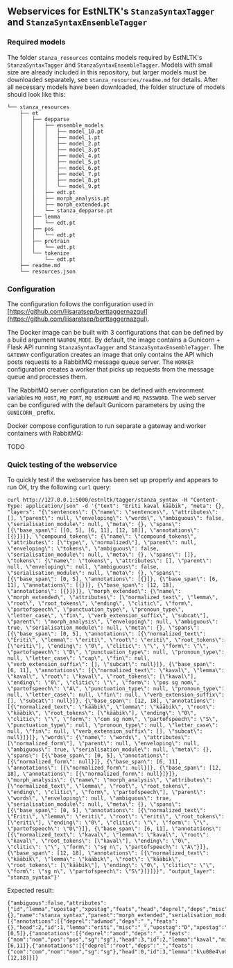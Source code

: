 
## Webservices for EstNLTK's `StanzaSyntaxTagger` and `StanzaSyntaxEnsembleTagger`

### Required models

The folder `stanza_resources` contains models required by EstNLTK's `StanzaSyntaxTagger` and `StanzaSyntaxEnsembleTagger`. Models with small size are already included in this repository, but larger models must be downloaded separately, see `stanza_resources/readme.md` for details. After all necessary models have been downloaded, the folder structure of models should look like this:


	└── stanza_resources
	    ├── et
	    │   ├── depparse
	    │   │   ├── ensemble_models
	    │   │   │   ├── model_10.pt
	    │   │   │   ├── model_1.pt
	    │   │   │   ├── model_2.pt
	    │   │   │   ├── model_3.pt
	    │   │   │   ├── model_4.pt
	    │   │   │   ├── model_5.pt
	    │   │   │   ├── model_6.pt
	    │   │   │   ├── model_7.pt
	    │   │   │   ├── model_8.pt
	    │   │   │   └── model_9.pt
	    │   │   ├── edt.pt
	    │   │   ├── morph_analysis.pt
	    │   │   ├── morph_extended.pt
	    │   │   └── stanza_depparse.pt
	    │   ├── lemma
	    │   │   └── edt.pt
	    │   ├── pos
	    │   │   └── edt.pt
	    │   ├── pretrain
	    │   │   └── edt.pt
	    │   └── tokenize
	    │       └── edt.pt
	    ├── readme.md
	    └── resources.json


### Configuration

The configuration follows the configuration used in [https://github.com/liisaratsep/berttaggernazgul](https://github.com/liisaratsep/berttaggernazgul). 

The Docker image can be built with 3 configurations that can be defined by a build argument `NAURON_MODE`. By default, the image contains a Gunicorn + Flask API running `StanzaSyntaxTagger` and `StanzaSyntaxEnsembleTagger`. The `GATEWAY` configuration creates an image that only contains the API which posts requests to a RabbitMQ message queue server. The `WORKER` configuration creates a worker that picks up requests from the message queue and processes them.

The RabbitMQ server configuration can be defined with environment variables `MQ_HOST`, `MQ_PORT`, `MQ_USERNAME` and
 `MQ_PASSWORD`. The web server can be configured with the default Gunicorn parameters by using the `GUNICORN_` prefix.

Docker compose configuration to run separate a gateway and worker containers with RabbitMQ: 

TODO


### Quick testing of the webservice

To quickly test if the webservice has been set up properly and appears to run OK, try the following `curl` query:

	curl http://127.0.0.1:5000/estnltk/tagger/stanza_syntax -H "Content-Type: application/json" -d '{"text": "Eriti kaval kääbik", "meta": {}, "layers": "{\"sentences\": {\"name\": \"sentences\", \"attributes\": [], \"parent\": null, \"enveloping\": \"words\", \"ambiguous\": false, \"serialisation_module\": null, \"meta\": {}, \"spans\": [{\"base_span\": [[0, 5], [6, 11], [12, 18]], \"annotations\": [{}]}]}, \"compound_tokens\": {\"name\": \"compound_tokens\", \"attributes\": [\"type\", \"normalized\"], \"parent\": null, \"enveloping\": \"tokens\", \"ambiguous\": false, \"serialisation_module\": null, \"meta\": {}, \"spans\": []}, \"tokens\": {\"name\": \"tokens\", \"attributes\": [], \"parent\": null, \"enveloping\": null, \"ambiguous\": false, \"serialisation_module\": null, \"meta\": {}, \"spans\": [{\"base_span\": [0, 5], \"annotations\": [{}]}, {\"base_span\": [6, 11], \"annotations\": [{}]}, {\"base_span\": [12, 18], \"annotations\": [{}]}]}, \"morph_extended\": {\"name\": \"morph_extended\", \"attributes\": [\"normalized_text\", \"lemma\", \"root\", \"root_tokens\", \"ending\", \"clitic\", \"form\", \"partofspeech\", \"punctuation_type\", \"pronoun_type\", \"letter_case\", \"fin\", \"verb_extension_suffix\", \"subcat\"], \"parent\": \"morph_analysis\", \"enveloping\": null, \"ambiguous\": true, \"serialisation_module\": null, \"meta\": {}, \"spans\": [{\"base_span\": [0, 5], \"annotations\": [{\"normalized_text\": \"Eriti\", \"lemma\": \"eriti\", \"root\": \"eriti\", \"root_tokens\": [\"eriti\"], \"ending\": \"0\", \"clitic\": \"\", \"form\": \"\", \"partofspeech\": \"D\", \"punctuation_type\": null, \"pronoun_type\": null, \"letter_case\": \"cap\", \"fin\": null, \"verb_extension_suffix\": [], \"subcat\": null}]}, {\"base_span\": [6, 11], \"annotations\": [{\"normalized_text\": \"kaval\", \"lemma\": \"kaval\", \"root\": \"kaval\", \"root_tokens\": [\"kaval\"], \"ending\": \"0\", \"clitic\": \"\", \"form\": \"pos sg nom\", \"partofspeech\": \"A\", \"punctuation_type\": null, \"pronoun_type\": null, \"letter_case\": null, \"fin\": null, \"verb_extension_suffix\": [], \"subcat\": null}]}, {\"base_span\": [12, 18], \"annotations\": [{\"normalized_text\": \"kääbik\", \"lemma\": \"kääbik\", \"root\": \"kääbik\", \"root_tokens\": [\"kääbik\"], \"ending\": \"0\", \"clitic\": \"\", \"form\": \"com sg nom\", \"partofspeech\": \"S\", \"punctuation_type\": null, \"pronoun_type\": null, \"letter_case\": null, \"fin\": null, \"verb_extension_suffix\": [], \"subcat\": null}]}]}, \"words\": {\"name\": \"words\", \"attributes\": [\"normalized_form\"], \"parent\": null, \"enveloping\": null, \"ambiguous\": true, \"serialisation_module\": null, \"meta\": {}, \"spans\": [{\"base_span\": [0, 5], \"annotations\": [{\"normalized_form\": null}]}, {\"base_span\": [6, 11], \"annotations\": [{\"normalized_form\": null}]}, {\"base_span\": [12, 18], \"annotations\": [{\"normalized_form\": null}]}]}, \"morph_analysis\": {\"name\": \"morph_analysis\", \"attributes\": [\"normalized_text\", \"lemma\", \"root\", \"root_tokens\", \"ending\", \"clitic\", \"form\", \"partofspeech\"], \"parent\": \"words\", \"enveloping\": null, \"ambiguous\": true, \"serialisation_module\": null, \"meta\": {}, \"spans\": [{\"base_span\": [0, 5], \"annotations\": [{\"normalized_text\": \"Eriti\", \"lemma\": \"eriti\", \"root\": \"eriti\", \"root_tokens\": [\"eriti\"], \"ending\": \"0\", \"clitic\": \"\", \"form\": \"\", \"partofspeech\": \"D\"}]}, {\"base_span\": [6, 11], \"annotations\": [{\"normalized_text\": \"kaval\", \"lemma\": \"kaval\", \"root\": \"kaval\", \"root_tokens\": [\"kaval\"], \"ending\": \"0\", \"clitic\": \"\", \"form\": \"sg n\", \"partofspeech\": \"A\"}]}, {\"base_span\": [12, 18], \"annotations\": [{\"normalized_text\": \"kääbik\", \"lemma\": \"kääbik\", \"root\": \"kääbik\", \"root_tokens\": [\"kääbik\"], \"ending\": \"0\", \"clitic\": \"\", \"form\": \"sg n\", \"partofspeech\": \"S\"}]}]}}", "output_layer": "stanza_syntax"}'

Expected result:

    {"ambiguous":false,"attributes":["id","lemma","upostag","xpostag","feats","head","deprel","deps","misc"],"enveloping":null,"meta":{},"name":"stanza_syntax","parent":"morph_extended","serialisation_module":null,"spans":[{"annotations":[{"deprel":"advmod","deps":"_","feats":{},"head":2,"id":1,"lemma":"eriti","misc":"_","upostag":"D","xpostag":"D"}],"base_span":[0,5]},{"annotations":[{"deprel":"amod","deps":"_","feats":{"nom":"nom","pos":"pos","sg":"sg"},"head":3,"id":2,"lemma":"kaval","misc":"_","upostag":"A","xpostag":"A"}],"base_span":[6,11]},{"annotations":[{"deprel":"root","deps":"_","feats":{"com":"com","nom":"nom","sg":"sg"},"head":0,"id":3,"lemma":"k\u00e4\u00e4bik","misc":"_","upostag":"S","xpostag":"S"}],"base_span":[12,18]}]}

